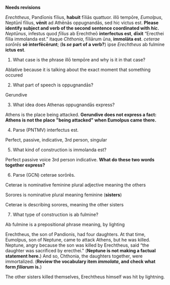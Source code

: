 **Needs revisions**


*Erechtheus*, Pandīonis fīlius, **habuit** fīliās quattuor.
illō tempōre, *Eumolpus*, Neptūnī fīlius, **vēnit** ad Athēnās oppugnandās, sed hic victus est. **Please identify subject and verb of the second sentence coordinated with *hic*.**
*Neptūnus*, infestus quod *fīlius* ab Erechtheō **interfectus est**, **dīxit** “Erecthei fīlia immolanda est.”
itaque *Chthonia*, fīliārum ūna, **immolāta est**.
*ceterae sorōrēs* **sē interfēcērunt**; (**Is *se* part of a verb?**)
 ipse *Erechtheus* ab fulmine **ictus est**.

1. What case is the phrase illō tempōre and why is it in that case?

Ablative because it is talking about the exact moment that something occured

2. What part of speech is oppugnandās?

Gerundive

3. What idea does Athenas oppugnandās express?

Athens is the place being attacked. **Gerundive does not express a fact: Athens is not the place "being attacked" when Eumolpus came there.**

4. Parse (PNTMV) interfectus est.

Perfect, passive, indicative, 3rd person, singular

5. What kind of construction is immolanda est?

Perfect passive voice 3rd person indicative.  **What do these two words together express?**

6. Parse (GCN) ceterae sorōrēs.

Ceterae is nominative feminine plural adjective  meaning the others

Sorores is nominative plural meaning feminine (**sisters**)

Ceterae is describing sorores, meaning the other sisters

7. What type of construction is ab fulmine?

Ab fulmine is a prepositional phrase meaning, by lighting

Erechtheus, the son of Pandionis, had four daughters.
At that time, Eumolpus, son of Neptune, came to attack Athens, but he was killed.
Neptune, angry because the son was killed by Erechtheus, said “the daughter was sacrificed by erecthei." (**Neptune is not making a factual statement here.**)
And so, Chthonia, the daughters together, were immortalized. (**Review the vocabulary item *immolata*, and check what form *filiarum* is.**)

The other sisters killed themselves, Erechtheus himself was hit by lightning.
